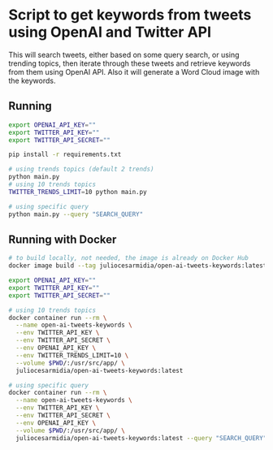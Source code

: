 # Script to get keywords from tweets using OpenAI and Twitter API

This will search tweets, either based on some query search, or using trending topics, then iterate through these tweets and retrieve keywords from them using OpenAI API. Also it will generate a Word Cloud image with the keywords.

## Running

```bash
export OPENAI_API_KEY=""
export TWITTER_API_KEY=""
export TWITTER_API_SECRET=""

pip install -r requirements.txt

# using trends topics (default 2 trends)
python main.py
# using 10 trends topics
TWITTER_TRENDS_LIMIT=10 python main.py

# using specific query
python main.py --query "SEARCH_QUERY"
```

## Running with Docker

```bash
# to build locally, not needed, the image is already on Docker Hub
docker image build --tag juliocesarmidia/open-ai-tweets-keywords:latest .

export OPENAI_API_KEY=""
export TWITTER_API_KEY=""
export TWITTER_API_SECRET=""

# using 10 trends topics
docker container run --rm \
  --name open-ai-tweets-keywords \
  --env TWITTER_API_KEY \
  --env TWITTER_API_SECRET \
  --env OPENAI_API_KEY \
  --env TWITTER_TRENDS_LIMIT=10 \
  --volume $PWD/:/usr/src/app/ \
  juliocesarmidia/open-ai-tweets-keywords:latest

# using specific query
docker container run --rm \
  --name open-ai-tweets-keywords \
  --env TWITTER_API_KEY \
  --env TWITTER_API_SECRET \
  --env OPENAI_API_KEY \
  --volume $PWD/:/usr/src/app/ \
  juliocesarmidia/open-ai-tweets-keywords:latest --query "SEARCH_QUERY"
```
